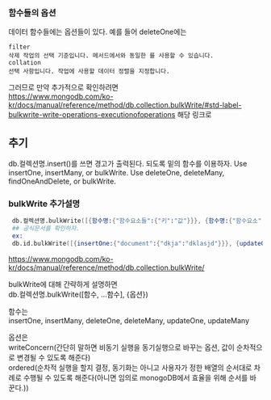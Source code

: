 ### 함수들의 옵션

데이터 함수들에는 옵션들이 있다. 예를 들어 deleteOne에는

```
filter
삭제 작업의 선택 기준입니다. 메서드에서와 동일한 를 사용할 수 있습니다.
collation
선택 사항입니다. 작업에 사용할 데이터 정렬을 지정합니다.
```

그러므로 만약 추가적으로 확인하려면  
https://www.mongodb.com/ko-kr/docs/manual/reference/method/db.collection.bulkWrite/#std-label-bulkwrite-write-operations-executionofoperations
해당 링크로

## 추기

db.컬렉션명.insert()를 쓰면 경고가 출력된다. 되도록 밑의 함수를 이용하자.
Use insertOne, insertMany, or bulkWrite.
Use deleteOne, deleteMany, findOneAndDelete, or bulkWrite.

### bulkWrite 추가설명

```s
 db.컬렉션명.bulkWrite([{함수명:{"함수요소들":{"키":"값"}}}, {함수명:{"함수요소":{"키":"값"},"함수요소":{$Set등:{"키":"값"}}}}])
 ## 공식문서를 확인하자.
 ex:
 db.id.bulkWrite([{insertOne:{"document":{"dkja":"dklasjd"}}}, {updateOne:{"filter":{"key":"dksajd"},"update":{$Set:{"dsjal":"dsakjl"}}}}])
```

https://www.mongodb.com/ko-kr/docs/manual/reference/method/db.collection.bulkWrite/

bulkWrite에 대해 간략하게 설명하면  
db.컬렉션명.bulkWrite([함수, ...함수], {옵션})

함수는  
insertOne, insertMany, deleteOne, deleteMany, updateOne, updateMany

옵션은  
writeConcern(간단히 말하면 비동기 실행을 동기실행으로 바꾸는 옵션, 값이 순차적으로 변경될 수 있도록 해준다)  
ordered(순차적 실행을 할지 결정, 동기화는 아니고 사용자가 정한 배열의 순서대로 차례로 수행될 수 있도록 해준다(아니면 임의로 monogoDB에서 효율을 위해 순서를 바꾼다.))
